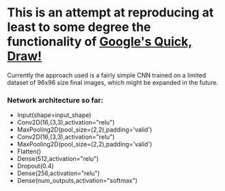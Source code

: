 # This is an attempt at reproducing at least to some degree the functionality of [Google's Quick, Draw!](https://quickdraw.withgoogle.com/)

Currently the approach used is a fairly simple CNN trained on a limited dataset of 96x96 size final images, which might be expanded in the future.
### Network architecture so far:
- Input(shape=input_shape)
- Conv2D(16,(3,3),activation="relu")
- MaxPooling2D(pool_size=(2,2),padding='valid')
- Conv2D(16,(3,3),activation="relu")
- MaxPooling2D(pool_size=(2,2),padding='valid')
- Flatten()
- Dense(512,activation="relu")
- Dropout(0.4)
- Dense(256,activation="relu")
- Dense(num_outputs,activation="softmax")